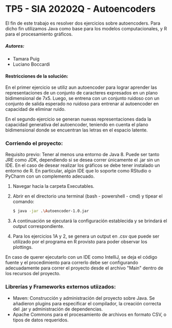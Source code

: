 # TP5 - SIA 20202Q - Autoencoders

El fin de este trabajo es resolver dos ejercicios sobre autoencoders. Para dicho fin utilizamos Java como base para los modelos computacionales, y R para el procesamiento gráficos.

##### Autores:

* Tamara Puig
* Luciano Boccardi

#### Restricciones de la solución:

En el primer ejercicio se utiliz aun autoencoder para lograr aprender las representaciones de un conjunto de caracteres expresados en un plano bidimensional de 7x5. Luego, se entrena con un conjunto ruidoso con un conjunto de salida esperado no ruidoso para entrenar al autoencoder en capacidad de eliminar ruido.

En el segundo ejercicio se generan nuevas representaciones dada la capacidad generativa del autoencoder, teniendo en cuenta el plano bidimensional donde se encuentran las letras en el espacio latente.

### Corriendo el proyecto:

Requisito previo: Tener al menos una entorno de Java 8. Puede ser tanto JRE como JDK, dependiendo si se desea correr únicamente el .jar sin un IDE. En el caso de desear realizar los gráficos se debe tener instalado un entorno de R. En particular, algún IDE que lo soporte como RStudio o PyCharm con un complemento adecuado.

1) Navegar hacia la carpeta Executables.

2) Abrir en el directorio una terminal (bash - powershell - cmd) y tipear el comando:
    ```sh
    $ java -jar .\Autoencoder-1.0.jar
    ```

3) A continuación se ejecutará la configuración establecida y se brindará el output correspondiente.

4) Para los ejercicios 1A y 2, se genera un output en .csv que puede ser utilizado por el programa en R provisto para poder observar los plottings.


En caso de querer ejecutarlo con un IDE como IntelliJ, se deja el código fuente y el procedimiento para correrlo debe ser configurando adecuadamente para correr el proyecto desde el archivo "Main" dentro de los recursos del proyecto.


### Librerías y Frameworks externos utiizados:

* Maven: Construcción y administración del proyecto sobre Java. Se añadieron plugins para especificar el compilador, la creación correcta del .jar y administración de dependencias.
* Apache Commons para el procesamiento de archivos en formato CSV, o tipos de datos requeridos.
